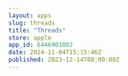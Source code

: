 ```yaml
---
layout: apps
slug: threads
title: "Threads"
store: apple
app_id: 6446901002
date: 2024-11-04T15:15:46Z
published: 2023-12-14T08:00:00Z
---
```


